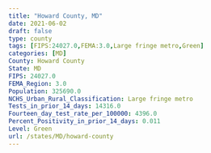 ```yaml
---
title: "Howard County, MD"
date: 2021-06-02
draft: false
type: county
tags: [FIPS:24027.0,FEMA:3.0,Large fringe metro,Green]
categories: [MD]
County: Howard County
State: MD
FIPS: 24027.0
FEMA_Region: 3.0
Population: 325690.0
NCHS_Urban_Rural_Classification: Large fringe metro
Tests_in_prior_14_days: 14316.0
Fourteen_day_test_rate_per_100000: 4396.0
Percent_Positivity_in_prior_14_days: 0.011
Level: Green
url: /states/MD/howard-county
---
```



